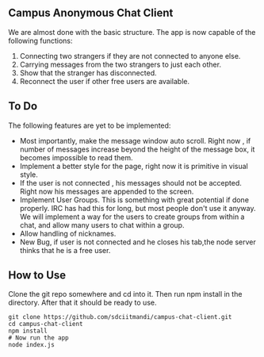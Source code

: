 ## Campus Anonymous Chat Client

We are almost done with the basic structure. The app is now capable of the following functions:

1. Connecting two strangers if they are not connected to anyone else.
2. Carrying messages from the two strangers to just each other.
3. Show that the stranger has disconnected.
4. Reconnect the user if other free users are available.

## To Do

The following features are yet to be implemented:

* Most importantly, make the message window auto scroll. Right now , if number of messages increase beyond the height of the message box, it becomes impossible to read them.
* Implement a better style for the page, right now it is primitive in visual style.
* If the user is not connected , his messages should not be accepted. Right now his messages are appended to the screen.
* Implement User Groups. This is something with great potential if done properly. IRC has had this for long, but most people don't use it anyway.
We will implement a way for the users to create groups from within a chat, and allow many users to chat within a group.
* Allow handling of nicknames.
* New Bug, if user is not connected and he closes his tab,the node server thinks that he is a free user.

## How to Use

Clone the git repo somewhere and cd into it. Then run npm install in the directory. After that it should be ready to use.

```shell
git clone https://github.com/sdciitmandi/campus-chat-client.git
cd campus-chat-client
npm install
# Now run the app
node index.js
```
